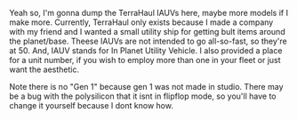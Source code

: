 Yeah so, I'm gonna dump the TerraHaul IAUVs here, maybe more models if I make more.
Currently, TerraHaul only exists because I made a company with my friend and I wanted a small utility ship for getting bult items around the planet/base. Theese IAUVs are not intended to go all-so-fast, so they're at 50.
And, IAUV stands for In Planet Utility Vehicle. I also provided a place for a unit number, if you wish to employ more than one in your fleet or just want the aesthetic.


Note there is no "Gen 1" because gen 1 was not made in studio.
There may be a bug with the polysilicon that it isnt in flipflop mode, so you'll have to change it yourself because I dont know how.
